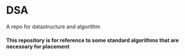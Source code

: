 # DSA
A repo for datastructure and algorithm

#### This repository is for reference to some standard algorithms that are necessary for placement 

